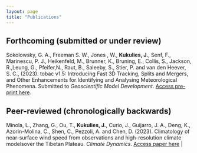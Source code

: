 ```yaml
---
layout: page
title: "Publications"
---
```


<style>
td, th {
   border: none!important;
   }
   </style>


## Forthcoming (submitted or under review) 

Sokolowsky, G. A., Freeman S. W., Jones , W., **Kukulies, J.**, Senf, F., Marinescu, P. J., Heikenfeld, M., Brunner, K., Bruning, E., Collis, S., Jackson, R.,Leung, G., Pfeifer,N., Raut, B., Saleeby, S., Stier, P.  and van den Heever, S. C., (2023). tobac v1.5: Introducing Fast 3D Tracking, Splits and Mergers, and Other Enhancements for Identifying and Analysing Meteorological Phenomena. Submitted to *Geoscientific Model Development*. [Access pre-print here](https://egusphere.copernicus.org/preprints/2023/egusphere-2023-1722/). 


## Peer-reviewed (chronologically backwards)

Minola, L., Zhang, G., Ou, T., **Kukulies, J.**, Curio, J., Guijarro, J. A., Deng, K., Azorin-Molina, C.,  Shen, C., Pezzoli, A. and Chen, D. (2023). Climatology of near-surface wind speed from observations and high-resolution climate modelsover the Tibetan Plateau. *Climate Dynamics*. [Access paper here](https://link.springer.com/article/10.1007/s00382-023-06931-3#Sec16) | <span class="__dimensions_badge_embed__" data-doi="10.1007/s00382-023-06931-3" data-style="small_circle"></span><script async src="https://badge.dimensions.ai/badge.js" charset="utf-8"></script


Freeman, S. W., Brunner, K., Jones, W. K., **Kukulies, J.**, Senf, F., Stier, P. and van den Heever, S. C., (2023). Advancing our Understanding of Cloud Processes and Their Role in the Earth System through Cloud Object Tracking. *Bulletin of the AMS*. [Access paper here](https://journals.ametsoc.org/view/journals/bams/aop/BAMS-D-23-0204.1/BAMS-D-23-0204.1.xml?tab_body=fulltext-display) | <span class="__dimensions_badge_embed__" data-doi="10.1175/BAMS-D-23-0204.1" data-style="small_circle"></span><script async src="https://badge.dimensions.ai/badge.js" charset="utf-8"></script


**Kukulies, J**, Prein, A.,  Curio, J. and Chen, D. (2023). Kilometer-scale multi-model and multi-physics ensemble simulations of a mesoscale convective system in the lee of the Tibetan Plateau: Implications for climate simulations. *Journal of Climate*. [Access paper here](https://journals.ametsoc.org/view/journals/clim/aop/JCLI-D-22-0240.1/JCLI-D-22-0240.1.xml?tab_body=abstract-display) | <span class="__dimensions_badge_embed__" data-doi="10.1175/JCLI-D-22-0240.1" data-style="small_circle"></span><script async src="https://badge.dimensions.ai/badge.js" charset="utf-8"></script


**Kukulies, J**, Lai, H.,  Curio, J., Feng, Z., Lin, C., Li, P., Sugimoto, S., Ou, T. and Chen, D. (2023). Mesoscale convective systems in the Third Pole region: Characteristics, Mechanisms and Impact on precipitation. *Frontiers in Earth Science*. [Access paper here](https://www.frontiersin.org/articles/10.3389/feart.2023.1143380/full) | <span class="__dimensions_badge_embed__" data-doi="10.3389/feart.2023.1143380" data-style="small_circle"></span><script async src="https://badge.dimensions.ai/badge.js" charset="utf-8"></script 

Ou, T., Chen, D., Tang, J., Lin, C., Wang X., **Kukulies, J.** and Lai, H. (2023). Wet bias of summer precipitation in the northwestern Tibetan Plateau in ERA5 is linked to weakened lower-level southerly wind over the plateau. *Climate Dynamics*, 1-15. [ Access paper here](https://link.springer.com/article/10.1007/s00382-023-06672-3) | <span class="__dimensions_badge_embed__" data-doi="10.1007/s00382-023-06672-3" data-style="small_circle"></span><script async src="https://badge.dimensions.ai/badge.js" charset="utf-8"></script


Prein, A. F., Ban, N., Ou, T., Tang, J., Sakaguchi, K., Collier, E., Jayanarayanan, S., Sobolowski, S., Li, L., Chen, X., Zhou, X., Lai, H., Sugimoto, S., Zhou, L., Hasson, S., Ekstrom, M., Pothapakula, P., Ahrens, B., Stuart, R., Steen-Larsen, H. C., Leung, R. Belusic, D., **Kukulies, J.** , Curio, J. and Chen, D. (2022). Towards Ensemble-Based Kilometer-Scale Climate Simulations over the Third Pole region. *Climate Dynamics*, 1-27. [ Access paper here](https://link.springer.com/article/10.1007/s00382-022-06543-3) | <span class="__dimensions_badge_embed__" data-doi="10.1007/s00382-022-06543-3" data-style="small_circle"></span><script async src="https://badge.dimensions.ai/badge.js" charset="utf-8"></script


**Kukulies, J.**, Chen, D. and Curio, J. (2021). The Role of Mesoscale Convective Systems in Precipitation in the Tibetan Plateau Region. *Journal of Geophysical Research: Atmospheres*, 126(23), e2021JD035279. [ Access paper here](https://agupubs.onlinelibrary.wiley.com/doi/full/10.1029/2021JD035279) | <span class="__dimensions_badge_embed__" data-doi="10.1029/2021JD035279" data-style="small_circle"></span><script async src="https://badge.dimensions.ai/badge.js" charset="utf-8"></script
            

Zhang, X., Yin, Y., **Kukulies, J.**, Li, Y., Kuang, X., He, C., and Chen, J. (2021). Revisiting Lightning Activity and Parameterization Using Geostationary Satellite Observations. *Remote Sensing*, 13(19). [ Access paper here](https://www.mdpi.com/2072-4292/13/19/3866) | <span class="__dimensions_badge_embed__" data-doi="10.3390/rs13193866" data-style="small_circle"></span><script async src="https://badge.dimensions.ai/badge.js" charset="utf-8"></script


Lai, H. W., Chen, H. W., **Kukulies, J.**, Ou, T. and Chen, D. (2020). Regionalization of seasonal precipitation over the Tibetan Plateau and associated large-scale atmospheric systems. *Journal of Climate*, 1-45. [ Access paper here](https://journals.ametsoc.org/view/journals/clim/34/7/JCLI-D-20-0521.1.xml) | <span class="__dimensions_badge_embed__" data-doi="10.1175/JCLI-D-20-0521.1" data-style="small_circle"></span><script async src="https://badge.dimensions.ai/badge.js" charset="utf-8"></script


**Kukulies, J.**, Chen, D. and Wang, M. (2020). Temporal and spatial variations of convection and precipitation over the Tibetan Plateau based on recent satellite observations. Part II: Precipitation climatology derived from GPM. *International Journal of Climatology*. [ Access paper here](https://rmets.onlinelibrary.wiley.com/doi/full/10.1002/joc.6493) | <span class="__dimensions_badge_embed__" data-doi="10.1002/joc.6493" data-style="small_circle"></span><script async src="https://badge.dimensions.ai/badge.js" charset="utf-8"></script


**Kukulies, J.**, Chen, D. and Wang, M. (2019). Temporal and spatial variations of convection and precipitation over the Tibetan Plateau based on recent satellite observations.Part I: Cloud climatology derived from CloudSat and CALIPSO. *International Journal of Climatology*. [ Access paper here](https://rmets.onlinelibrary.wiley.com/doi/full/10.1002/joc.6162) | <span class="__dimensions_badge_embed__" data-doi="10.1002/joc.6162" data-style="small_circle"></span><script async src="https://badge.dimensions.ai/badge.js" charset="utf-8"></script
